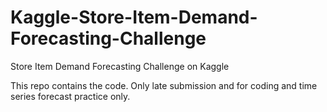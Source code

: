# Kaggle-Store-Item-Demand-Forecasting-Challenge
Store Item Demand Forecasting Challenge on Kaggle

This repo contains the code. Only late submission and for coding and time series forecast practice only.


